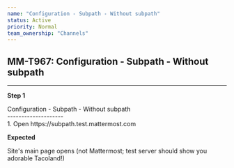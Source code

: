 ```yaml
---
name: "Configuration - Subpath - Without subpath"
status: Active
priority: Normal
team_ownership: "Channels"
---
```


## MM-T967: Configuration - Subpath - Without subpath

---

**Step 1**

Configuration - Subpath - Without subpath\
\--------------------\
1\. Open https\://subpath.test.mattermost.com

**Expected**

Site's main page opens (not Mattermost; test server should show you adorable Tacoland!)
